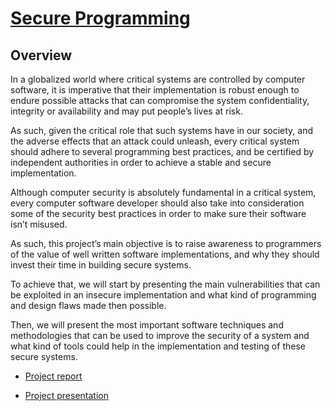 # [Secure Programming](http://carlosmccosta.github.io/Secure-Programming/)


## Overview
  In a globalized world where critical systems are controlled by computer software, it is imperative that their implementation is robust enough to endure possible attacks that can compromise the system confidentiality, integrity or availability and may put people’s lives at risk.
  
  As such, given the critical role that such systems have in our society, and the adverse effects that an attack could unleash, every critical system should adhere to several programming best practices, and be certified by independent authorities in order to achieve a stable and secure implementation.
  
  Although computer security is absolutely fundamental in a critical system, every computer software developer should also take into consideration some of the security best practices in order to make sure their software isn’t misused.
  
  As such, this project’s main objective is to raise awareness to programmers of the value of well written software implementations, and why they should invest their time in building secure systems.
  
  To achieve that, we will start by presenting the main vulnerabilities that can be exploited in an insecure implementation and what kind of programming and design flaws made then possible.
  
  Then, we will present the most important software techniques and methodologies that can be used to improve the security of a system and what kind of tools could help in the implementation and testing of these secure systems.



* [Project report](https://github.com/carlosmccosta/Secure-Programming/raw/master/1-Final/Secure%20programming%20-%20final%20report.pdf)


* [Project presentation](https://github.com/carlosmccosta/Secure-Programming/raw/master/1-Final/Secure%20programming%20-%20final%20presentation.pdf)
